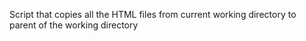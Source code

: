 Script that copies all the HTML files from current working directory to parent of the working directory
